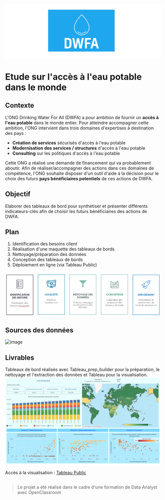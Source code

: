 ![](/img/logo_DWFA.png)
# Etude sur l'accès à l'eau potable dans le monde




## Contexte
L'ONG Drinking Water For All (DWFA) a pour ambition de fournir un **accès à l'eau potable** dans le monde entier.
Pour atteindre accompagner cette ambition, l'ONG intervient dans trois domaines d'expertises à destination des pays :
- **Création de services** sécurisés d'accès à l'eau potable
- **Modernisation des services / structures** d'accès à l'eau potable
- **Consulting** sur les politiques d'accès à l'eau potable

Cette ONG a réalisé une demande de financement qui va probablement aboutir. Afin de réaliser/accompagner des actions 
dans ces domaines de compétence, l'ONG souhaite disposer d'un outil d'aide à la décision pour le choix des futurs **pays bénéficiaires potentiels** de ces actions de DWFA.

## Objectif
Elaborer des tableaux de bord pour synthétiser et présenter différents indicateurs-clés afin de choisir les futurs bénéficiaires des actions de DWFA.

## Plan
1. Identification des besoins client
2. Réalisation d'une maquette des tableaux de bords
3. Nettoyage/préparation des données
4. Conception des tableaux de bords
5. Déploiement en ligne (via Tableau Public)

![](/img/Plan_etude.png)

## Sources des données
![image](https://github.com/user-attachments/assets/5ac3d1a3-3bf2-416e-8426-467446c179dd)

## Livrables
Tableaux de bord réalisés avec Tableau_prep_builder pour la préparation, le nettoyage et l'extraction des données et Tableau pour la visualisation.
![](/img/dashboard_vue_mondiale.png)

Accès à la visualisation : [Tableau Public](https://public.tableau.com/app/profile/stephane.jailly/viz/Etudesurlaccsleaupotabledanslemonde_17288936206400/Histoire)

## 
>Le projet a été réalisé dans le cadre d'une formation de Data Analyst avec OpenClassroom
